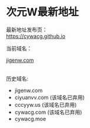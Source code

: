<h1>次元W最新地址</h1>
<p>最新地址发布页：<br>
<a href="https://cywacg.github.io">https://cywacg.github.io</a>
</p>
<p>当前域名：</p>
<a href="https://jigenw.com">jigenw.com</a>
<br>
<br>
<p>历史域名:</p>
<ul>
  <li>jigenw.com  </li>
  <li>ciyuanvv.com  (该域名已弃用)</li>
  <li>cccyyw.us     (该域名已弃用)</li>
  <li>cywacg.com    (该域名已弃用)</li>
  <li>cywacg.moe</li>
</ul>
